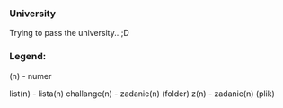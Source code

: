 ### University

Trying to pass the university.. ;D

### Legend: 

(n) - numer

list(n) - lista(n)
challange(n) - zadanie(n) (folder)
z(n) - zadanie(n) (plik)